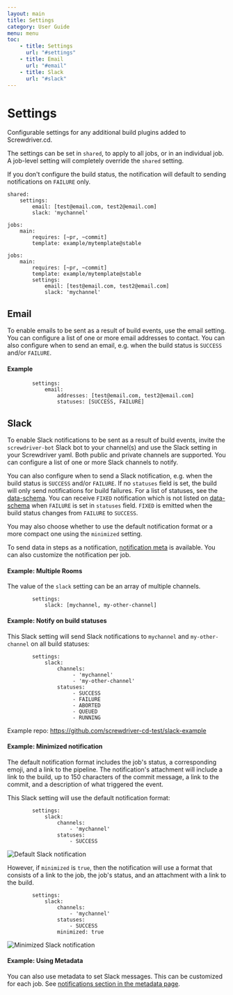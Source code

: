 ```yaml
---
layout: main
title: Settings
category: User Guide
menu: menu
toc:
    - title: Settings
      url: "#settings"
    - title: Email
      url: "#email"
    - title: Slack
      url: "#slack"
---
```

# Settings
Configurable settings for any additional build plugins added to Screwdriver.cd.

The settings can be set in `shared`, to apply to all jobs, or in an individual job. A job-level setting will completely override the `shared` setting.

If you don't configure the build status, the notification will default to sending notifications on `FAILURE` only.

```
shared:
    settings:
        email: [test@email.com, test2@email.com]
        slack: 'mychannel'

jobs:
    main:
        requires: [~pr, ~commit]
        template: example/mytemplate@stable
```

```
jobs:
    main:
        requires: [~pr, ~commit]
        template: example/mytemplate@stable
        settings:
            email: [test@email.com, test2@email.com]
            slack: 'mychannel'
```

## Email
To enable emails to be sent as a result of build events, use the email setting.
You can configure a list of one or more email addresses to contact. You can also configure when to send an email, e.g. when the build status is `SUCCESS` and/or `FAILURE`.

#### Example
```
        settings:
            email:
                addresses: [test@email.com, test2@email.com]
                statuses: [SUCCESS, FAILURE]
```

## Slack
To enable Slack notifications to be sent as a result of build events, invite the `screwdriver-bot` Slack bot to your channel(s) and use the Slack setting in your Screwdriver yaml. Both public and private channels are supported. You can configure a list of one or more Slack channels to notify.

You can also configure when to send a Slack notification, e.g. when the build status is `SUCCESS` and/or `FAILURE`. If no `statuses` field is set, the build will only send notifications for build failures. For a list of statuses, see the [data-schema](https://github.com/screwdriver-cd/data-schema/blob/c2ea9b0372c6e62cb81e1f50602b751d0b10d547/models/build.js#L83-L96). You can receive `FIXED` notification which is not listed on [data-schema](https://github.com/screwdriver-cd/data-schema/blob/c2ea9b0372c6e62cb81e1f50602b751d0b10d547/models/build.js#L83-L96) when `FAILURE` is set in `statuses` field. `FIXED` is emitted when the build status changes from `FAILURE` to `SUCCESS`.

You may also choose whether to use the default notification format or a more compact one using the `minimized` setting.

To send data in steps as a notification, [notification meta](../metadata#notifications) is available. You can also customize the notification per job.

#### Example: Multiple Rooms

The value of the `slack` setting can be an array of multiple channels.

```
        settings:
            slack: [mychannel, my-other-channel]
```

#### Example: Notify on build statuses

This Slack setting will send Slack notifications to `mychannel` and `my-other-channel` on all build statuses:

```
        settings:
            slack:
                channels:
                     - 'mychannel'
                     - 'my-other-channel'
                statuses:
                     - SUCCESS
                     - FAILURE
                     - ABORTED
                     - QUEUED
                     - RUNNING
```

Example repo: <https://github.com/screwdriver-cd-test/slack-example>

#### Example: Minimized notification

The default notification format includes the job's status, a corresponding emoji, and a link to the pipeline. The notification's attachment will include a link to the build, up to 150 characters of the commit message, a link to the commit, and a description of what triggered the event.

This Slack setting will use the default notification format:

```
        settings:
            slack:
                channels:
                    - 'mychannel'
                statuses:
                    - SUCCESS
```

![Default Slack notification](../assets/slack-full-notification.png)

However, if `minimized` is `true`, then the notification will use a format that consists of a link to the job, the job's status, and an attachment with a link to the build.

```
        settings:
            slack:
                channels:
                    - 'mychannel'
                statuses:
                    - SUCCESS
                minimized: true
```

![Minimized Slack notification](../assets/slack-minimized-notification.png)

#### Example: Using Metadata

You can also use metadata to set Slack messages. This can be customized for each job. See [notifications section in the metadata page](../metadata#slack-notifications).
